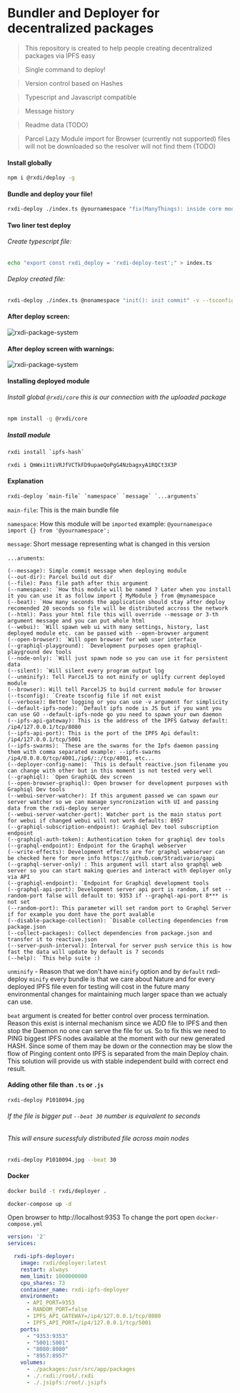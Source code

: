 # Bundler and Deployer for decentralized packages

> This repository is created to help people creating decentralized packages via IPFS easy

> Single command to deploy!

> Version control based on Hashes

> Typescript and Javascript compatible

> Message history

> Readme data (TODO)

> Parcel Lazy Module import for Browser (currently not supported) files will not be downloaded so the resolver will not find them (TODO)

#### Install globally
```bash
npm i @rxdi/deploy -g
```

#### Bundle and deploy your file!

```bash
rxdi-deploy ./index.ts @yournamespace "fix(ManyThings): inside core module" -v --tsconfig
```

#### Two liner test deploy

###### Create typescript file:
```bash
echo "export const rxdi_deploy = 'rxdi-deploy-test';" > index.ts
```

###### Deploy created file:
```bash
rxdi-deploy ./index.ts @nonamespace "init(): init commit" -v --tsconfig
```

#### After deploy screen:

![rxdi-package-system](https://cloudflare-ipfs.com/ipfs/QmQaUMabwM49XtzMzCBF8EPiS3QqFsXcUjtMBKXz4HSrgo)


#### After deploy screen with warnings:
![rxdi-package-system](https://cloudflare-ipfs.com/ipfs/QmSnfFEQdtUV3HdbxByRTMRr9y8QLHJF7mwqmaiamoLLJf)

#### Installing deployed module
###### Install global `@rxdi/core` this is our connection with the uploaded package

```bash
npm install -g @rxdi/core
```

##### Install module

```bash
rxdi install `ipfs-hash`
```

```bash
rxdi i QmWxi1tiVRJfVCTkFD9upaeQoPgG4NzbagxyA1RQCt3X3P
```


#### Explanation

```bash
rxdi-deploy `main-file` `namespace` `message` `...arguments`
```

`main-file`: This is the main bundle file

`namespace`: How this module will be `imported` example: `@yournamespace` `import {} from '@yournamespace';`

`message`: Short message representing what is changed in this version

`...aruments`: 

    (--message): Simple commit message when deploying module
    (--out-dir): Parcel build out dir
    (--file): Pass file path after this argument
    (--namespace): `How this module will be named ? Later when you install it you can use it as follow import { MyModule } from @mynamespace
    (--beat): `How many seconds the application should stay after deploy recomended 20 seconds so file will be distributed accross the network
    (--html): Pass your html file this will override --message or 3-th argument message and you can put whole html
    (--webui): `Will spawn web ui with many settings, history, last deployed module etc. can be passed with --open-browser argument
    (--open-browser): `Will open browser for web user interface
    (--graphiql-playground): `Development purposes open graphiql-playground dev tools
    (--node-only): `Will just spawn node so you can use it for persistent data
    (--silent): `Will silent every program output log
    (--unminify): Tell ParcelJS to not minify or uglify current deployed module
    (--browser): Will tell ParcelJS to build current module for browser
    (--tsconfig): `Create tsconfig file if not exist
    (--verbose): Better logging or you can use -v argument for simplicity
    (--default-ipfs-node): `Default ipfs node is JS but if you want you can use GO --default-ipfs-node go you need to spawn your own daemon
    (--ipfs-api-gateway): This is the address of the IPFS Gatway default: /ip4/127.0.0.1/tcp/8080
    (--ipfs-api-port): This is the port of the IPFS Api default: /ip4/127.0.0.1/tcp/5001
    (--ipfs-swarms): `These are the swarms for the Ipfs daemon passing them with comma separated example: --ipfs-swarms /ip4/0.0.0.0/tcp/4001,/ip6/::/tcp/4001, etc...
    (--deployer-config-name): `This is default reactive.json filename you can change with other but in this moment is not tested very well
    (--graphiql): `Open GraphiQL dev screen
    (--open-browser-graphiql): Open browser for development purposes with Graphiql Dev tools
    (--webui-server-watcher): If this argument passed we can spawn our server watcher so we can manage syncronization with UI and passing data from the rxdi-deploy server
    (--webui-server-watcher-port): Watcher port is the main status port for webui if changed webui will not work defaults: 8957
    (--graphiql-subscription-endpoint): Graphiql Dev tool subscription endpoint
    (--graphiql-auth-token): Authentication token for graphiql dev tools
    (--graphql-endpoint): Endpoint for the Graphql webserver
    (--write-effects): Development effects are for graphql webserver can be checked here for more info https://github.com/Stradivario/gapi
    (--graphql-server-only) : This argument will start also graphql web server so you can start making queries and interact with deployer only via API
    (--graphiql-endpoint): `Endpoint for Graphiql development tools
    (--graphql-api-port): Development server api port is random, if set --random-port false will default to: 9353 if --graphql-api-port 8*** is not set
    (--random-port): This parameter will set random port to Graphql Server if for example you dont have the port avalable
    (--disable-package-collection): `Disable collecting dependencies from package.json
    (--collect-packages): Collect dependencies from package.json and transfer it to reactive.json
    (--server-push-interval): Interval for server push service this is how fast the data will update by default is 7 seconds
    (--help): `This help suite :)

`unminify` - Reason that we don't have `minify` option and by `default` rxdi-deploy `minify` every bundle is that we care about Nature and for every deployed IPFS file even for testing will cost in the future many environmental changes for maintaining much larger space than we actualy can use.

`beat` argument is created for better control over process termination.
Reason this exist is internal mechanism since we ADD file to IPFS and then stop the Daemon no one can serve the file for us.
So to fix this we need to PING biggest IPFS nodes available at the moment with our new generated HASH.
Since some of them may be down or the connection may be slow the flow of Pinging content onto IPFS is separated from the main Deploy chain.
This solution will provide us with stable independent build with correct end result.

#### Adding other file than `.ts` or `.js`

```bash
rxdi-deploy P1010094.jpg
```
###### If the file is bigger put `--beat 30` number is equivalent to seconds
###### This will ensure sucessfuly distributed file across main nodes

```bash
rxdi-deploy P1010094.jpg --beat 30
```


#### Docker


```bash
docker build -t rxdi/deployer .
```

```bash
docker-compose up -d
```

Open browser to http://localhost:9353
To change the port open `docker-compose.yml`

```yml
version: '2'
services:

  rxdi-ipfs-deployer:
    image: rxdi/deployer:latest
    restart: always
    mem_limit: 1000000000
    cpu_shares: 73
    container_name: rxdi-ipfs-deployer
    environment:
      - API_PORT=9353
      - RANDOM_PORT=false
      - IPFS_API_GATEWAY=/ip4/127.0.0.1/tcp/8080
      - IPFS_API_PORT=/ip4/127.0.0.1/tcp/5001
    ports:
      - "9353:9353"
      - "5001:5001"
      - "8080:8080"
      - "8957:8957"
    volumes:
      - ./packages:/usr/src/app/packages
      - ./.rxdi:/root/.rxdi
      - ./.jsipfs:/root/.jsipfs
```